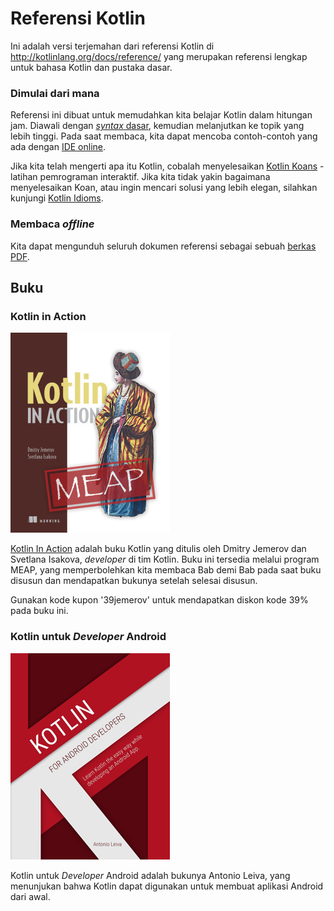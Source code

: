 # Referensi Kotlin

Ini adalah versi terjemahan dari referensi Kotlin di [http:\/\/kotlinlang.org\/docs\/reference\/](http://kotlinlang.org/docs/reference/) yang merupakan referensi lengkap untuk bahasa Kotlin dan pustaka dasar.

### Dimulai dari mana

Referensi ini dibuat untuk memudahkan kita belajar Kotlin dalam hitungan jam. Diawali dengan [_syntax_](syntax-dasar.md)[ dasar](syntax-dasar.md), kemudian melanjutkan ke topik yang lebih tinggi. Pada saat membaca, kita dapat mencoba contoh-contoh yang ada dengan [IDE online](http://try.kotlinlang.org/#/Examples/Hello,%20world!/Simplest%20version/Simplest%20version.kt).

Jika kita telah mengerti apa itu Kotlin, cobalah menyelesaikan [Kotlin Koans](http://kotlinlang.org/docs/tutorials/koans.html) - latihan pemrograman interaktif. Jika kita tidak yakin bagaimana menyelesaikan Koan, atau ingin mencari solusi yang lebih elegan, silahkan kunjungi [Kotlin Idioms](http://kotlinlang.org/docs/reference/idioms.html).

### Membaca _offline_

Kita dapat mengunduh seluruh dokumen referensi sebagai sebuah [berkas PDF](http://kotlinlang.org/docs/kotlin-docs.pdf).

## Buku

### Kotlin in Action

![](/assets/kotlin-in-action.png)

[Kotlin In Action](https://manning.com/books/kotlin-in-action) adalah buku Kotlin yang ditulis oleh Dmitry Jemerov dan Svetlana Isakova, _developer_ di tim Kotlin. Buku ini tersedia melalui program MEAP, yang memperbolehkan kita membaca Bab demi Bab pada saat buku disusun dan mendapatkan bukunya setelah selesai disusun.

Gunakan kode kupon '39jemerov' untuk mendapatkan diskon kode 39% pada buku ini.

### Kotlin untuk _Developer_ Android

![](/assets/kotlin-for-android-developers.png)

Kotlin untuk _Developer_ Android adalah bukunya Antonio Leiva, yang menunjukan bahwa Kotlin dapat digunakan untuk membuat aplikasi Android dari awal.

